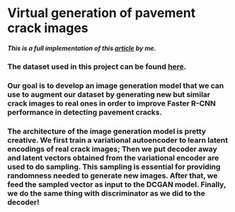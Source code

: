 # **Virtual generation of pavement crack images**

##### This is a full implementation of this [article](https://doi.org/10.1016/j.engappai.2021.104376) by me.
### The dataset used in this project can be found [here](https://github.com/juhuyan/CrackDataset_DL_HY/tree/master/BoxLevel_Detection).

### Our goal is to develop an image generation model that we can use to augment our dataset by generating new but similar crack images to real ones in order to improve       Faster R-CNN performance in detecting pavement cracks.
### The architecture of the image generation model is pretty creative. We first train a variational autoencoder to learn latent encodings of real crack images; Then we put decoder away and latent vectors obtained from the variational encoder are used to do sampling. This sampling is essential for providing randomness needed to generate new images. After that, we feed the sampled vector as input to the DCGAN model. Finally, we do the same thing with discriminator as we did to the decoder! 



